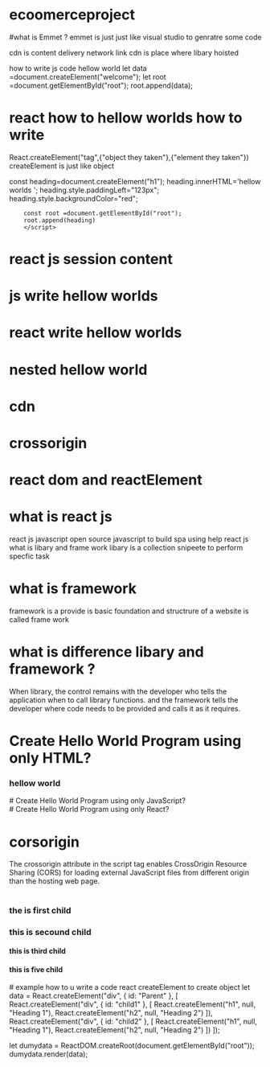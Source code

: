 # ecoomerceproject

#what is Emmet ?
emmet is just just like visual studio to genratre some code

cdn is content delivery network link
cdn is place where libary hoisted

how to write js code hellow world
let data =document.createElement("welcome");
let root =document.getElementById("root");
root.append(data);
# react how to hellow worlds how to write
React.createElement("tag",{"object they taken"},{"element they taken"})
createElement is just like object 


 const heading=document.createElement("h1");
        heading.innerHTML='hellow worlds ';
        heading.style.paddingLeft="123px";
        heading.style.backgroundColor="red";
        
        const root =document.getElementById("root");
        root.append(heading)
        </script>

# react js session content
# js write hellow worlds
# react write hellow worlds
# nested hellow world 
# cdn
# crossorigin
# react dom and reactElement

# what is react js 
react js javascript open source javascript to build spa using help react js
what is libary  and frame work
libary is a collection snipeete to perform specfic task
# what is framework 
framework is a provide is basic foundation and structrure of a website is called frame work
# what is difference libary and framework ?

 When library, the control remains with the developer who
tells the application when to call library functions. and the framework tells the developer where code needs to be
provided and calls it as it requires.

# Create Hello World Program using only HTML?
<html>
 <head>
  <title>hellow world prgramming</title>
 </head>
 <bod>
  <h3>hellow world </h3>
 </bod>
</html>
# Create Hello World Program using only JavaScript?
<html>
 <head>
  <title>hellow world prgramming</title>

 </head>
 <body>
  <div id="root"></div>
  <script >
   let data = document.createElement("hellow world");
   let appendata =document.getElementById("root");
   appendata.append(data);
  </script>
 </body>
</html>
 # Create Hello World Program using only React?
 <body>
<div id="root"></div>
<script crossorigin src="https://unpkg.com/react@18/umd/react.development.js"></script>
<script crossorigin src="https://unpkg.com/react-dom@18/umd/react-dom.development.js"></script>
<script>
 let data = React.createElement("h1",{id:"headingtag"},"hellow world);
 let datadispaly= ReactDom.createRoot(document.getElemetbyId("root");
 datadispaly.render(data)
</script>
 
 </body>

 # corsorigin
  The crossorigin attribute in the script tag enables CrossOrigin Resource Sharing (CORS) for loading external JavaScript
files from different origin than the hosting web page. 
# <div class="parent">
<div class="child">
<h3>the is first child</h3>
<h3>this is secound child</h3>
 
</div>
<div>
 <h4>this is third child</h4>
 <h4>this is five child</h4>
</div>
</div>
#  example how to u write a code react createElement to create object 
let data = React.createElement("div", { id: "Parent" }, [
    React.createElement("div", { id: "child1" }, [
        React.createElement("h1", null, "Heading 1"),
        React.createElement("h2", null, "Heading 2")
    ]),
    React.createElement("div", { id: "child2" }, [
        React.createElement("h1", null, "Heading 1"),
        React.createElement("h2", null, "Heading 2")
    ])
]);

let dumydata = ReactDOM.createRoot(document.getElementById("root"));
dumydata.render(data);
